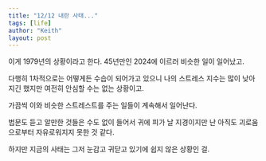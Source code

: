 ```yaml
---
title: "12/12 내란 사태..."
tags: [life]
author: "Keith"
layout: post
---
```


이게 1979년의 상황이라고 한다. 45년만인 2024에 이르러 비슷한 일이 일어났고.

다행히 1차적으로는 어떻게든 수습이 되어가고 있으니 나의 스트레스 지수는 많이 낮아지긴 했지만 여전히 안심할 수는 없는 상황이고.

가끔씩 이와 비슷한 스트레스트를 주는 일들이 계속해서 일어난다. 

법문도 듣고 알만한 것들은 수도 없이 들어서 귀에 피가 날 지경이지만 난 아직도 괴로움으로부터 자유로워지지 못한 것 같다.

하지만 지금의 사태는 그저 눈감고 귀닫고 있기에 쉽지 않은 상황인 걸.